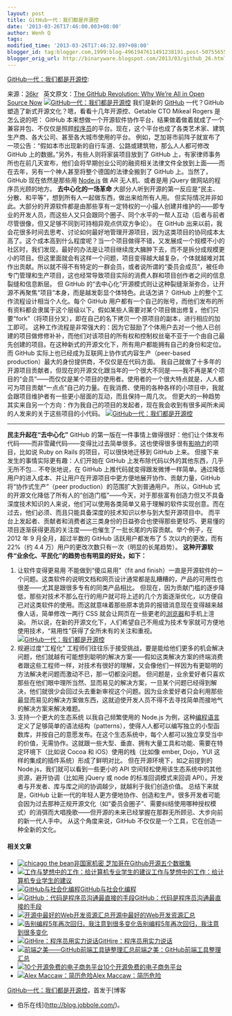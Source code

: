 ```yaml
---
layout: post
title: GitHub一代：我们都是开源控
date: '2013-03-26T17:46:00.003+08:00'
author: Wenh Q
tags:
modified_time: '2013-03-26T17:46:32.897+08:00'
blogger_id: tag:blogger.com,1999:blog-4961947611491238191.post-5075565590393163835
blogger_orig_url: http://binaryware.blogspot.com/2013/03/github_26.html
---
```


[GitHub一代：我们都是开源控](http://blog.jobbole.com/36811/?utm_source=rss&utm_medium=rss&utm_campaign=github%25e4%25b8%2580%25e4%25bb%25a3%25ef%25bc%259a%25e6%2588%2591%25e4%25bb%25ac%25e9%2583%25bd%25e6%2598%25af%25e5%25bc%2580%25e6%25ba%2590%25e6%258e%25a7):

来源：[36kr](http://www.36kr.com/p/202128.html)   英文原文：[The GitHub
Revolution: Why We’re All in Open Source
Now](http://www.wired.com/opinion/2013/03/github/)
[![GitHub一代：我们都是开源控](http://blog.jobbole.com/wp-content/uploads/2013/03/124.jpg "GitHub一代：我们都是开源控")](http://blog.jobbole.com/wp-content/uploads/2013/03/124.jpg "GitHub一代：我们都是开源控")
我们是新的
[GitHub](http://blog.jobbole.com/6492/ "GitHub如何运作：时间并不决定一切")
一代？GitHub 塑造了新式开源文化？嗯，看看十几年开源控、Getable CTO
Mikeal Rogers 是怎么说的吧：
GitHub
本来想做一个开源软件协作平台，结果做着做着就成了一个兼容并包、不仅仅是照顾[程序员](http://blog.jobbole.com/821/ "程序员的本质")的平台。现在，这个平台也成了各类艺术家、建筑生产商、各大公司、甚至各大城市使用的平台。
例如，芝加哥市前阵子就宣布了一项公告：“假如本市出现新的自行车道、公路或建筑物，那么人人都可修改
GitHub 上的数据。”另外，有些人则将家装项目放到了 GitHub
上，有家律师事务所也在前几天宣布，他们会将早期创业公司的融资相关法律文件全放到上面——而在去年，另有一个神人甚至将整个德国的法律全搬到了
GitHub 上。当然了，GitHub 现在依然是那些用
[Node.js](http://blog.jobbole.com/1254/ "Node.js 究竟是什么？") 做 AR
无人机、或者是用 jQuery 做网站的程序员光顾的地方。
**去中心化的一场革命**
大部分人听到开源的第一反应是“民主、分散、和平等”，想到所有人一起做东西，做出来给所有人用。
但实际情况并非如此。大部分的开源软件都是由那些享有一定特权的一小撮人创建并维护的——即专业的开发人员，而这些人又只会跟同个圈子、同个水平的一帮人互动（后者与前者尽管很像，但又足够不同到可持相异观点供双方争论）。
在 GitHub
出来以前，我会花很多时间去思考、讨论如何最好地管理开源项目，因为这类项目的协同成本太高了。这个成本高到什么程度呢？当一个项目做得不错，又发展成一个规模不小的社区时，我们发现，最好的办法是让项目继续庞大臃肿下去，而不是拆分成规模更小的项目。但这里面就会有这样一个问题，项目变得越大越复杂，个体就越难对其作出贡献。所以就不得不有特定的一群会员，或者说所谓的“委员会成员”，被任命专门管理和生产项目，这也经常导致项目实际的消费人群和项目创作者之间的信息裂缝和信息断层。
但 GitHub
的“去中心化”开源模式则让这种裂缝渐渐弥合，让开源不再聚焦“项目”本身，而是越发彰显个体特色。此话怎讲？
GitHub 上的整个工作流程设计相当个人化。每个 GitHub
用户都有一个自己的账号，而他们发布的所有资料都会隶属于这个层级以下。假如某些人需要对某个项目做出修复，他们只要“fork”（将项目分叉），即在自己的名下拷贝一个原项目的副本，进行相应的加工即可。
这种工作流程是非常强大的：因为它鼓励了个体用户去对一个他人已创建的项目做修修补补，而他们对该项目的所有权和控制权丝毫不亚于一个由自己最先创建的项目。在这种新式的开源文化下，所有用户都能拥有自己的身份和定位。而
GitHub 实际上也已经成为互联网上协作式内容生产（peer-based
production）最大的身份提供商，不仅仅是在代码方面。
我自己就做了十多年的开源项目贡献者，但现在的开源文化跟当年的一个很大不同是——我不再是某个项目的“会员”——而仅仅是某个项目的使用者。使用者的一个很大特点就是，人人都可为项目贡献“一点点”自己的力量。在我消费、使用的各种各样的小项目中，我就会跟项目维护者有一些更小层面的互动，而且保持一周几次。
但更大的一种趋势其实来自另一个方向：作为我自己的项目的发起者，现在我会收到有很多闻所未闻的人发来的关于这些项目的小代码。
[![GitHub一代：我们都是开源控](http://blog.jobbole.com/wp-content/uploads/2013/03/217.jpg "GitHub一代：我们都是开源控")](http://blog.jobbole.com/wp-content/uploads/2013/03/217.jpg "GitHub一代：我们都是开源控")

****
**民主升起在“去中心化”**
GitHub
的第一版在一件事情上做得很好：他们让个体发布代码——而非雪藏代码——变得比过去简单很多。这也使得很多很有[影响力](http://www.amazon.cn/gp/product/B0044KME2E/ref=as_li_qf_sp_asin_il_tl?ie=UTF8&tag=vastwork-23&linkCode=as2&camp=536&creative=3200&creativeASIN=B0044KME2E "影响力")的项目，比如说
Ruby on Rails 的项目，可以很快地迁移到 GitHub 上来。
但接下来发生的事情实际更有趣：人们开始在 GitHub
上发布除代码以外的其他东西，几乎无所不包… 不夸张地说，在 GitHub
上推代码就变得跟发微博一样简单。通过降低用户的进入成本、并让用户在开源项目中更方便地展开协作、贡献力量，GitHub
将“协作式生产”（peer production）的范围扩大到普通用户。
所以，GitHub
式的开源文化降低了所有人的“创造门槛”——今天，对于那些富有创造力但又不具备深度技术知识的人来说，他们可以使用各类简单又易于理解的软件实现创意。而在过去，他们必须、而且只能具备深度的技术知识以参与到大型开源项目中。
而平台上发起者、贡献者和消费者这三类身份的日益弥合也使得那些更轻巧、更易懂的项目逐渐获得更高的关注度——也催生了一批长尾的内容贡献。举个例子，在
2012 年 9 月全月，超过半数的 GitHub 活跃用户都发布了 5
次以内的更改，而有 22%（约 4.4
万）用户的更改次数只有一次（明显的长尾趋势）。
**这种开源软件“业余化、平民化”的趋势也有明显的好处，如下：**
1. 让软件变得更易用
不能做到“傻瓜易用”（fit and
finish）一直是开源软件的一个问题。这类软件的说明文档和网页设计通常都是乱糟糟的，产品的可用性也很差——尤其是跟很多专有的同类产品相比。
但现在，因为贡献门槛的逐步降低，那些对技术不那么在行的用户就可将上述的几个方面逐渐优化，以方便自己对这类软件的使用。而这就意味着那些原本诡异的报错消息现在变得越来越像人话，简单修改一两行
CSS
就会让网页在一些更老的[浏览器](http://blog.jobbole.com/12749/ "浏览器")和手机上渲染。
所以说，在新的开源文化下，人们希望自己不用成为技术专家就可方便地使用技术，“易用性”获得了全所未有的关注和重视。
[![GitHub一代：我们都是开源控](http://blog.jobbole.com/wp-content/uploads/2013/03/316.jpg "GitHub一代：我们都是开源控")](http://blog.jobbole.com/wp-content/uploads/2013/03/316.jpg "GitHub一代：我们都是开源控")
2. 规避过度“工程化”
工程师们往往乐于接受挑战，要是能给他们更多的机会解决问题，他们就越有可能想到聪明的解决方案——假如这类解决方案的终端消费者跟这些工程师一样，对技术有很好的理解，又会像他们一样因为有更聪明的方法解决老问题而激动不已，那一切都没问题。
但问题是，业余爱好者只喜欢那些在他们眼中理所当然、显而易见的解决方案，一旦某个问题已经得到解决，他们就很少会回过头去重新审视这个问题。因为业余爱好者只会利用那些最显而易见的解决方案做东西，这就迫使开发人员不得不去寻找简单而接地气的解决方案来解决难题。
3. 支持一个更大的生态系统
以我自己频繁使用的 Node.js
为例，这种[编程语言](http://blog.jobbole.com/tag/%E7%BC%96%E7%A8%8B%E8%AF%AD%E8%A8%80/ "如何选择语言和编程语言排名相关文章")定义了足够简单的语法结构（patterns），使得人人都可以编写独立的小型函数库，并按自己的意愿发布。在这个生态系统中，每个人都可以独立享受当中的价值，无需协作。这就跟一些大型、垂直、拥有大量工具和功能、需要在特定环境下（比如说
Cocoa 和 iOS）使用的栈（比如像 ember, Dojo，YUI
这样的集成的插件系统）形成了鲜明对比。
但在开源环境下，如之前提到的 Node.js，我们就可以看到一些更小的 API
空间轻松使用该生态系统中的其他资源，避开协调（比如用 jQuery 或 node
的标准回调模式来回调
API）。开发者与开发者、库与库之间的协调越少，就越利于我们创造价值。
总结下来就是，GitHub
让新一代的年轻人更方便地协作、创造和生产。很多开发者可能会因为过去那种正规开源文化（如“委员会圈子”、需要纠结使用哪种授权模式）的消弭而大唱挽歌——但开源的未来已经掌握在那群无所顾忌、大步向前的新一代人手中。
从这个角度来说，GitHub 不仅仅是一个工具，它在创造一种全新的文化。

#### 相关文章

-   [![chicago the
    bean](http://blog.jobbole.com/wp-content/uploads/2013/03/chicago-the-bean-150x150.jpg)](http://blog.jobbole.com/34729/)[非国家机密
    芝加哥在Github开源五个数据集](http://blog.jobbole.com/34729/)
-   [![工作与梦想中的工作：给计算机专业学生的建议](http://blog.jobbole.com/wp-content/uploads/2012/02/Career-Fair-Advice-150x150.jpg)](http://blog.jobbole.com/13782/)[工作与梦想中的工作：给计算机专业学生的建议](http://blog.jobbole.com/13782/)
-   [![GitHub与社会化编程](http://blog.jobbole.com/wp-content/uploads/2011/11/github-logo.jpg)](http://blog.jobbole.com/15360/)[GitHub与社会化编程](http://blog.jobbole.com/15360/)
-   [![GitHub：代码是程序员沟通最直接的手段](http://blog.jobbole.com/wp-content/uploads/2012/07/20120717_161512_4-150x150.jpg)](http://blog.jobbole.com/23919/)[GitHub：代码是程序员沟通最直接的手段](http://blog.jobbole.com/23919/)
-   [![开源中最好的Web开发资源汇总](http://blog.jobbole.com/wp-content/plugins/wordpress-23-related-posts-plugin/static/thumbs/18.jpg)](http://blog.jobbole.com/896/)[开源中最好的Web开发资源汇总](http://blog.jobbole.com/896/)
-   [![告别编程5年再次回归，我注意到很多变化](http://blog.jobbole.com/wp-content/uploads/2011/11/career-logo.jpg)](http://blog.jobbole.com/16390/)[告别编程5年再次回归，我注意到很多变化](http://blog.jobbole.com/16390/)
-   [![GitHire：程序员用实力说话](http://blog.jobbole.com/wp-content/plugins/wordpress-23-related-posts-plugin/static/thumbs/18.jpg)](http://blog.jobbole.com/12056/)[GitHire：程序员用实力说话](http://blog.jobbole.com/12056/)
-   [![前端之美——GitHub前端工具链整理汇总](http://blog.jobbole.com/wp-content/uploads/2013/03/github-front-end-02-150x150.png)](http://blog.jobbole.com/34860/)[前端之美：GitHub前端工具整理汇总](http://blog.jobbole.com/34860/)
-   [![10个开源免费的电子商务平台](http://blog.jobbole.com/wp-content/plugins/wordpress-23-related-posts-plugin/static/thumbs/12.jpg)](http://blog.jobbole.com/689/)[10个开源免费的电子商务平台](http://blog.jobbole.com/689/)
-   [![Alex
    Maccaw：简历危险](http://blog.jobbole.com/wp-content/uploads/2013/03/job-interview-150x150.jpg)](http://blog.jobbole.com/26072/)[Alex
    Maccaw：简历危险](http://blog.jobbole.com/26072/)

[GitHub一代：我们都是开源控](http://blog.jobbole.com/36811/)，首发于[博客
- 伯乐在线](http://blog.jobbole.com/)。
